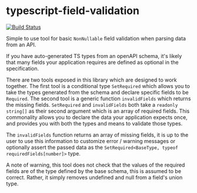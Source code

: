 # typescript-field-validation

[![Build Status](https://travis-ci.com/jamespeterschinner/typescript-field-validation.svg?branch=master)](https://travis-ci.com/jamespeterschinner/typescript-field-validation)

Simple to use tool for basic `NonNullable` field validation when parsing data from an API.

If you have auto-generated TS types from an openAPI schema, it's likely that many fields your application requires are defined as optional in the specification.

There are two tools exposed in this library which are designed to work together. The first tool is a conditional type `SetRequired` which allows you to take the types generated from the schema and declare specific fields to be `Required`. The second tool is a generic function `invalidFields` which returns the missing fields. `SetRequired` and `invalidFields` both take a `readonly string[]` as their second argument which is an array of required fields. This commonality allows you to declare the data your application expects once, and provides you with both the types and means to validate those types.

The `invalidFields` function returns an array of missing fields, it is up to the user to use this information to customize error / warning messages or optionally assert the passed data as the `SetRequired<BaseType, typeof requiredFields[number]>` type.

A note of warning, this tool does not check that the values of the required fields are of the type defined by the base schema, this is assumed to be correct. Rather, it simply removes undefined and null from a field's union type.
